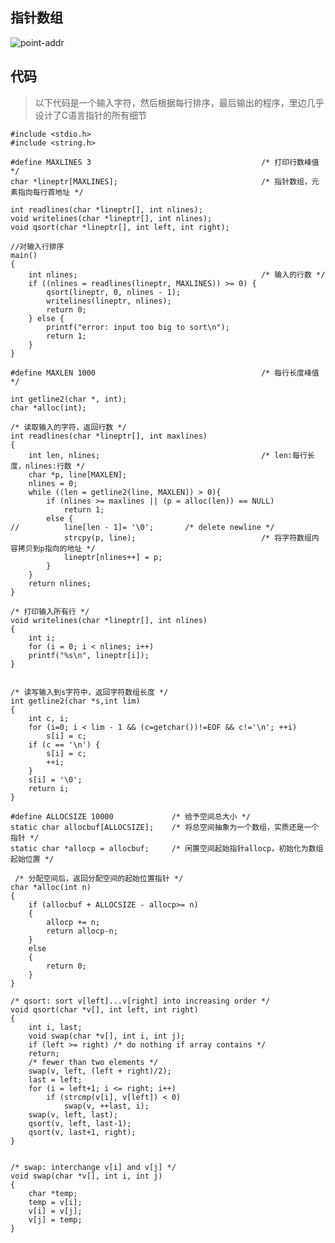 ## 指针数组


![point-addr](http://7xocno.com1.z0.glb.clouddn.com/point-addr.png)





## 代码


> 以下代码是一个输入字符，然后根据每行排序，最后输出的程序，里边几乎设计了C语言指针的所有细节

    #include <stdio.h>
    #include <string.h>
    
    #define MAXLINES 3                                   	/* 打印行数峰值 */
    char *lineptr[MAXLINES];                                /* 指针数组，元素指向每行首地址 */
    
    int readlines(char *lineptr[], int nlines);
    void writelines(char *lineptr[], int nlines);
    void qsort(char *lineptr[], int left, int right);
    
    //对输入行排序
    main()
    {
        int nlines;                                         /* 输入的行数 */
        if ((nlines = readlines(lineptr, MAXLINES)) >= 0) {
            qsort(lineptr, 0, nlines - 1);
            writelines(lineptr, nlines);
            return 0;
        } else {
            printf("error: input too big to sort\n");
            return 1;
        }
    }
    
    #define MAXLEN 1000                                     /* 每行长度峰值 */
    
    int getline2(char *, int);
    char *alloc(int);
    
    /* 读取输入的字符，返回行数 */
    int readlines(char *lineptr[], int maxlines)
    {
        int len, nlines;                                    /* len:每行长度，nlines:行数 */
        char *p, line[MAXLEN];
        nlines = 0;
        while ((len = getline2(line, MAXLEN)) > 0){
            if (nlines >= maxlines || (p = alloc(len)) == NULL)
                return 1;
            else {
    //          line[len - 1]= '\0';       /* delete newline */
                strcpy(p, line);							/* 将字符数组内容拷贝到p指向的地址 */
                lineptr[nlines++] = p;
            }
        }
        return nlines;
    }
    
    /* 打印输入所有行 */
    void writelines(char *lineptr[], int nlines)
    {
        int i;
        for (i = 0; i < nlines; i++)
        printf("%s\n", lineptr[i]);		
    }
    
    
    /* 读写输入到s字符中，返回字符数组长度 */
    int getline2(char *s,int lim)
    {
        int c, i;
        for (i=0; i < lim - 1 && (c=getchar())!=EOF && c!='\n'; ++i)
            s[i] = c;
        if (c == '\n') {
            s[i] = c;
            ++i;
        }
        s[i] = '\0';
        return i;
    }
    
    #define ALLOCSIZE 10000             /* 给予空间总大小 */
    static char allocbuf[ALLOCSIZE];    /* 将总空间抽象为一个数组，实质还是一个指针 */
    static char *allocp = allocbuf;     /* 闲置空间起始指针allocp，初始化为数组起始位置 */
    
     /* 分配空间后，返回分配空间的起始位置指针 */
    char *alloc(int n)
    {
        if (allocbuf + ALLOCSIZE - allocp>= n)
        {
            allocp += n;
            return allocp-n;
        }
        else
        {
            return 0;
        }
    }
    
    /* qsort: sort v[left]...v[right] into increasing order */
    void qsort(char *v[], int left, int right)
    {
    	int i, last;
    	void swap(char *v[], int i, int j);
    	if (left >= right) /* do nothing if array contains */
    	return;
    	/* fewer than two elements */
    	swap(v, left, (left + right)/2);
    	last = left;
    	for (i = left+1; i <= right; i++)
    		if (strcmp(v[i], v[left]) < 0)
    			swap(v, ++last, i);
    	swap(v, left, last);
    	qsort(v, left, last-1);
    	qsort(v, last+1, right);
    }
    
    
    /* swap: interchange v[i] and v[j] */
    void swap(char *v[], int i, int j)
    {
    	char *temp;
    	temp = v[i];
    	v[i] = v[j];
    	v[j] = temp;
    }
